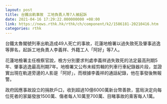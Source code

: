 ```yaml
---
layout: post
title: 台鐵出軌事故　工地負責人等7人被起訴
date: 2021-04-16 17:29:22.000000000 +08:00
link: https://news.rthk.hk/rthk/ch/component/k2/1586181-20210416.htm
categories: rthk
---
```


台鐵太魯閣號列車出軌造成49人死亡的事故，花蓮地檢署以過失致死及肇事逃逸等罪名，起訴工地負責人李義祥、外籍工人「阿好」等7人。

花蓮地檢署主任檢察官說，檢方分別要求判處李義祥過失致死的法定最高刑期5年、肇事逃逸最高刑期7年。地檢署又公布未經剪輯的列車行車紀錄器片段，並證實出現在軌道旁邊的人影是「阿好」，而根據李義祥的通話紀錄，他在事發後無報警。

政府因應事故設立的捐款戶口，收到超過10億6000萬新台幣善款，當局決定向每位死者的家屬發放1500萬、傷者每人10萬至700萬、目睹事故的乘客每人1萬。
